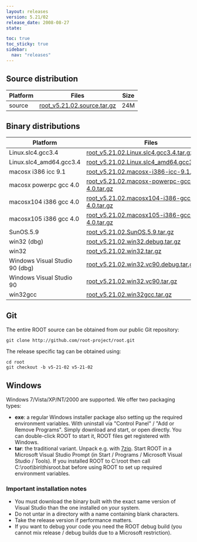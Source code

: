 ```yaml
---
layout: releases
version: 5.21/02
release_date: 2008-08-27
state:

toc: true
toc_sticky: true
sidebar:
  nav: "releases"
---
```



## Source distribution

| Platform       | Files | Size |
|-----------|-------|-----|
| source | [root_v5.21.02.source.tar.gz](https://root.cern.ch/download/root_v5.21.02.source.tar.gz) |  24M |


## Binary distributions

| Platform       | Files | Size |
|-----------|-------|-----|
| Linux.slc4.gcc3.4 | [root_v5.21.02.Linux.slc4.gcc3.4.tar.gz](https://root.cern.ch/download/root_v5.21.02.Linux.slc4.gcc3.4.tar.gz) |  45M |
| Linux.slc4_amd64.gcc3.4 | [root_v5.21.02.Linux.slc4_amd64.gcc3.4.tar.gz](https://root.cern.ch/download/root_v5.21.02.Linux.slc4_amd64.gcc3.4.tar.gz) |  46M |
| macosx i386 icc 9.1 | [root_v5.21.02.macosx-i386-icc-9.1.tar.gz](https://root.cern.ch/download/root_v5.21.02.macosx-i386-icc-9.1.tar.gz) |  45M |
| macosx powerpc gcc 4.0 | [root_v5.21.02.macosx-powerpc-gcc-4.0.tar.gz](https://root.cern.ch/download/root_v5.21.02.macosx-powerpc-gcc-4.0.tar.gz) |  43M |
| macosx104 i386 gcc 4.0 | [root_v5.21.02.macosx104-i386-gcc-4.0.tar.gz](https://root.cern.ch/download/root_v5.21.02.macosx104-i386-gcc-4.0.tar.gz) |  42M |
| macosx105 i386 gcc 4.0 | [root_v5.21.02.macosx105-i386-gcc-4.0.tar.gz](https://root.cern.ch/download/root_v5.21.02.macosx105-i386-gcc-4.0.tar.gz) |  35M |
| SunOS.5.9 | [root_v5.21.02.SunOS.5.9.tar.gz](https://root.cern.ch/download/root_v5.21.02.SunOS.5.9.tar.gz) |  49M |
| win32 (dbg) | [root_v5.21.02.win32.debug.tar.gz](https://root.cern.ch/download/root_v5.21.02.win32.debug.tar.gz) |  84M |
| win32 | [root_v5.21.02.win32.tar.gz](https://root.cern.ch/download/root_v5.21.02.win32.tar.gz) |  44M |
| Windows Visual Studio 90 (dbg) | [root_v5.21.02.win32.vc90.debug.tar.gz](https://root.cern.ch/download/root_v5.21.02.win32.vc90.debug.tar.gz) | 102M |
| Windows Visual Studio 90 | [root_v5.21.02.win32.vc90.tar.gz](https://root.cern.ch/download/root_v5.21.02.win32.vc90.tar.gz) |  44M |
| win32gcc | [root_v5.21.02.win32gcc.tar.gz](https://root.cern.ch/download/root_v5.21.02.win32gcc.tar.gz) |  48M |


## Git
The entire ROOT source can be obtained from our public Git repository:

~~~
git clone http://github.com/root-project/root.git
~~~
The release specific tag can be obtained using:
~~~
cd root
git checkout -b v5-21-02 v5-21-02
~~~


## Windows
Windows 7/Vista/XP/NT/2000 are supported. We offer two packaging types:

 * **exe**: a regular Windows installer package also setting up the required environment variables. With uninstall via "Control Panel" / "Add or Remove Programs". Simply download and start, or open directly. You can double-click ROOT to start it, ROOT files get registered with Windows.
 * **tar**: the traditional variant. Unpack e.g. with [7zip](https://www.7-zip.org). Start ROOT in a Microsoft Visual Studio Prompt (in Start / Programs / Microsoft Visual Studio / Tools). If you installed ROOT to C:\root then call C:\root\bin\thisroot.bat before using ROOT to set up required environment variables.

### Important installation notes
 * You must download the binary built with the exact same version of Visual Studio than the one installed on your system.
 * Do not untar in a directory with a name containing blank characters.
 * Take the release version if performance matters.
 * If you want to debug your code you need the ROOT debug build (you cannot mix release / debug builds due to a Microsoft restriction).

